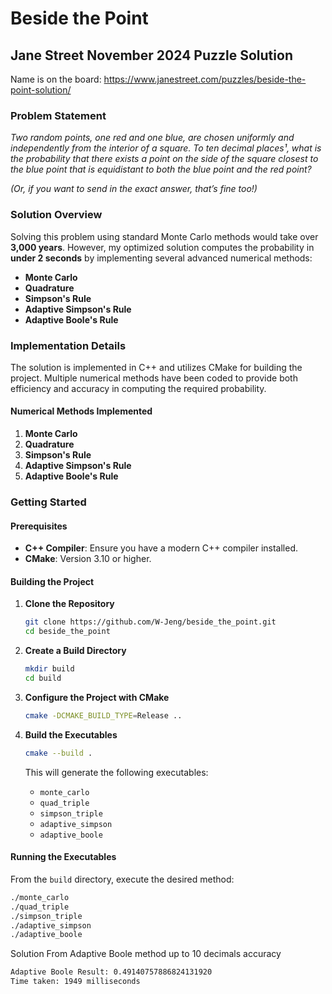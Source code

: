# Beside the Point

## Jane Street November 2024 Puzzle Solution

Name is on the board: https://www.janestreet.com/puzzles/beside-the-point-solution/

### Problem Statement

*Two random points, one red and one blue, are chosen uniformly and independently from the interior of a square. To ten decimal places¹, what is the probability that there exists a point on the side of the square closest to the blue point that is equidistant to both the blue point and the red point?*

*(Or, if you want to send in the exact answer, that’s fine too!)*

### Solution Overview

Solving this problem using standard Monte Carlo methods would take over **3,000 years**. However, my optimized solution computes the probability in **under 2 seconds** by implementing several advanced numerical methods:

- **Monte Carlo**
- **Quadrature**
- **Simpson's Rule**
- **Adaptive Simpson's Rule**
- **Adaptive Boole's Rule**

### Implementation Details

The solution is implemented in C++ and utilizes CMake for building the project. Multiple numerical methods have been coded to provide both efficiency and accuracy in computing the required probability.

#### Numerical Methods Implemented

1. **Monte Carlo**
2. **Quadrature**
3. **Simpson's Rule**
4. **Adaptive Simpson's Rule**
5. **Adaptive Boole's Rule**

### Getting Started

#### Prerequisites

- **C++ Compiler**: Ensure you have a modern C++ compiler installed.
- **CMake**: Version 3.10 or higher.

#### Building the Project

1. **Clone the Repository**

    ```bash
    git clone https://github.com/W-Jeng/beside_the_point.git
    cd beside_the_point
    ```

2. **Create a Build Directory**

    ```bash
    mkdir build
    cd build
    ```

3. **Configure the Project with CMake**

    ```bash
    cmake -DCMAKE_BUILD_TYPE=Release ..
    ```

4. **Build the Executables**

    ```bash
    cmake --build .
    ```

    This will generate the following executables:

    - `monte_carlo`
    - `quad_triple`
    - `simpson_triple`
    - `adaptive_simpson`
    - `adaptive_boole`

#### Running the Executables

From the `build` directory, execute the desired method:

```bash
./monte_carlo
./quad_triple
./simpson_triple
./adaptive_simpson
./adaptive_boole
```

Solution From Adaptive Boole method up to 10 decimals accuracy
```bash
Adaptive Boole Result: 0.49140757886824131920
Time taken: 1949 milliseconds
```
